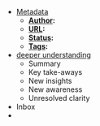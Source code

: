 - [Metadata](<Metadata.md>)
    - **[Author](<Author.md>):**
    - **[URL](<URL.md>):**
    - **[Status](<Status.md>):**
    - **[Tags](<Tags.md>):**
- [deeper understanding](<deeper understanding.md>)
    - Summary
    - Key take-aways
    - New insights
    - New awareness
    - Unresolved clarity
- Inbox
- 
